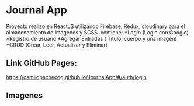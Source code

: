 # Journal App

Proyecto realizo en ReactJS utilizando Firebase, Redux, cloudinary para el almacenamiento de imagenes y SCSS.
contiene:
    *Login (Login con Google)
    *Registro de usuario
    *Agregar Entradas ( Titulo, cuerpo y una imagen)
    *CRUD (Crear, Leer, Actualizar y Eliminar)



## Link GitHub Pages:

https://camilopachecog.github.io/JournalApp/#/auth/login


## Imagenes


